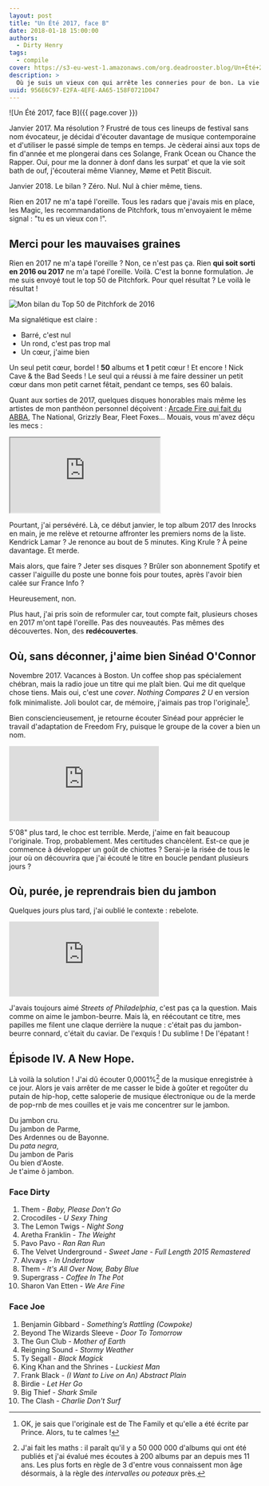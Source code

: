 ```yaml
---
layout: post
title: "Un Été 2017, face B"
date: 2018-01-18 15:00:00
authors:
  - Dirty Henry
tags:
  - compile
cover: https://s3-eu-west-1.amazonaws.com/org.deadrooster.blog/Un+Été+2017-face+B.jpg
description: >
  Où je suis un vieux con qui arrête les conneries pour de bon. La vie est trop courte pour écouter Solange ou Vianney. Il vaut mieux ré-écouter du Sinéad ou se délecter d'un bon vieux jambon-beurre.
uuid: 956E6C97-E2FA-4EFE-AA65-158F0721D047
---
```


![Un Été 2017, face B]({{ page.cover }})

Janvier 2017. Ma résolution ? Frustré de tous ces lineups de festival sans nom évocateur, je décidai d'écouter davantage de musique contemporaine et d'utiliser le passé simple de temps en temps. Je cèderai ainsi aux tops de fin d'année et me plongerai dans ces Solange, Frank Ocean ou Chance the Rapper. Oui, pour me la donner à donf dans les surpat' et que la vie soit bath de ouf, j'écouterai même Vianney, Møme et Petit Biscuit.

Janvier 2018. Le bilan ? Zéro. Nul. Nul à chier même, tiens.

Rien en 2017 ne m'a tapé l'oreille. Tous les radars que j'avais mis en place, les Magic, les recommandations de Pitchfork, tous m'envoyaient le même signal : "tu es un vieux con !".

## Merci pour les mauvaises graines

Rien en 2017 ne m'a tapé l'oreille ? Non, ce n'est pas ça. Rien **qui soit sorti en 2016 ou 2017** ne m'a tapé l'oreille. Voilà. C'est la bonne formulation. Je me suis envoyé tout le top 50 de Pitchfork. Pour quel résultat ? Le voilà le résultat !

![Mon bilan du Top 50 de Pitchfork de 2016][bilan]

Ma signalétique est claire :

- Barré, c'est nul
- Un rond, c'est pas trop mal
- Un cœur, j'aime bien

Un seul petit cœur, bordel ! **50** albums et **1** petit cœur ! Et encore ! Nick Cave & the Bad Seeds ! Le seul qui a réussi à me faire dessiner un petit cœur dans mon petit carnet fêtait, pendant ce temps, ses 60 balais.

Quant aux sorties de 2017, quelques disques honorables mais même les artistes de mon panthéon personnel déçoivent : [Arcade Fire qui fait du ABBA][arcade-fire-par-libe], The National, Grizzly Bear, Fleet Foxes... Mouais, vous m'avez déçu les mecs :

<div class="embed-responsive embed-responsive-16by9">
  <iframe class="embed-responsive-item" src="https://giphy.com/embed/pVAMI8QYM42n6"></iframe>
</div>

Pourtant, j'ai persévéré. Là, ce début janvier, le top album 2017 des Inrocks en main, je me relève et retourne affronter les premiers noms de la liste. Kendrick Lamar ? Je renonce au bout de 5 minutes. King Krule ? À peine davantage. Et merde.

Mais alors, que faire ? Jeter ses disques ? Brûler son abonnement Spotify et casser l'aiguille du poste une bonne fois pour toutes, après l'avoir bien calée sur France Info ?

Heureusement, non.

Plus haut, j'ai pris soin de reformuler car, tout compte fait, plusieurs choses en 2017 m'ont tapé l'oreille. Pas des nouveautés. Pas mêmes des découvertes. Non, des **redécouvertes**.

## Où, sans déconner, j'aime bien Sinéad O'Connor

Novembre 2017. Vacances à Boston. Un coffee shop pas spécialement chébran, mais la radio joue un titre qui me plaît bien. Qui me dit quelque chose tiens. Mais oui, c'est une _cover_. _Nothing Compares 2 U_ en version folk minimaliste. Joli boulot car, de mémoire, j'aimais pas trop l'originale[^1].

Bien consciencieusement, je retourne écouter Sinéad pour apprécier le travail d'adaptation de Freedom Fry, puisque le groupe de la cover a bien un nom.

<div class="embed-responsive embed-responsive-16by9">
  <iframe class="embed-responsive-item" src="https://www.youtube.com/embed/0-EF60neguk" frameborder="0" allow="autoplay; encrypted-media" allowfullscreen></iframe>
</div>

5'08" plus tard, le choc est terrible. Merde, j'aime en fait beaucoup l'originale. Trop, probablement. Mes certitudes chancèlent. Est-ce que je commence à développer un goût de chiottes ? Serai-je la risée de tous le jour où on découvrira que j'ai écouté le titre en boucle pendant plusieurs jours ?

## Où, purée, je reprendrais bien du jambon

Quelques jours plus tard, j'ai oublié le contexte : rebelote.

<div class="embed-responsive embed-responsive-16by9">
  <iframe class="embed-responsive-item" src="https://www.youtube.com/embed/4z2DtNW79sQ" frameborder="0" allow="autoplay; encrypted-media" allowfullscreen></iframe>
</div>

J'avais toujours aimé _Streets of Philadelphia_, c'est pas ça la question. Mais comme on aime le jambon-beurre. Mais là, en réécoutant ce titre, mes papilles me filent une claque derrière la nuque : c'était pas du jambon-beurre connard, c'était du caviar. De l'exquis ! Du sublime ! De l'épatant !

## Épisode IV. A New Hope.

Là voilà la solution ! J'ai dû écouter 0,0001%[^2] de la musique enregistrée à ce jour. Alors je vais arrêter de me casser le bide à goûter et regoûter du putain de hip-hop, cette saloperie de musique électronique ou de la merde de pop-rnb de mes couilles et je vais me concentrer sur le jambon.

Du jambon cru.  
Du jambon de Parme,  
Des Ardennes ou de Bayonne.  
Du _pata negra_,  
Du jambon de Paris  
Ou bien d'Aoste.  
Je t'aime ô jambon.

<div id='ete-2017-face-B-playlist'
     class="dr-playlist"
     dr-spotify-id="3Iy02RR8SSSoBhmspNDyAF"
     dr-spotify-user="guiguilele">
</div>

### Face Dirty

1. Them - _Baby, Please Don't Go_
1. Crocodiles - _U Sexy Thing_
1. The Lemon Twigs - _Night Song_
1. Aretha Franklin - _The Weight_
1. Pavo Pavo - _Ran Ran Run_
1. The Velvet Underground - _Sweet Jane - Full Length 2015 Remastered_
1. Alvvays - _In Undertow_
1. Them - _It's All Over Now, Baby Blue_
1. Supergrass - _Coffee In The Pot_
1. Sharon Van Etten - _We Are Fine_

### Face Joe

1. Benjamin Gibbard - _Something’s Rattling (Cowpoke)_
1. Beyond The Wizards Sleeve - _Door To Tomorrow_
1. The Gun Club - _Mother of Earth_
1. Reigning Sound - _Stormy Weather_
1. Ty Segall - _Black Magick_
1. King Khan and the Shrines - _Luckiest Man_
1. Frank Black - _(I Want to Live on An) Abstract Plain_
1. Birdie - _Let Her Go_
1. Big Thief - _Shark Smile_
1. The Clash - _Charlie Don't Surf_

[^1]: OK, je sais que l'originale est de The Family et qu'elle a été écrite par Prince. Alors, tu te calmes !
[^2]: J'ai fait les maths : il paraît qu'il y a 50 000 000 d'albums qui ont été publiés et j'ai évalué mes écoutes à 200 albums par an depuis mes 11 ans. Les plus forts en règle de 3 d'entre vous connaissent mon âge désormais, à la règle des _intervalles ou poteaux_ près.

[bilan]: https://s3-eu-west-1.amazonaws.com/org.deadrooster.blog/pitchfork-top-50-2016.png
[arcade-fire-par-libe]: http://next.liberation.fr/musique/2017/07/24/arcade-fire-brulant-paradoxe_1585949
